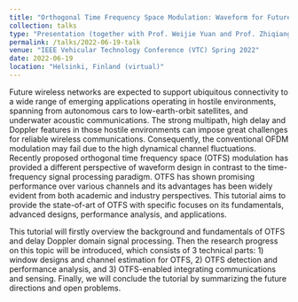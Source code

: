 ```yaml
---
title: "Orthogonal Time Frequency Space Modulation: Waveform for Future Wireless Networks"
collection: talks
type: "Presentation (together with Prof. Weijie Yuan and Prof. Zhiqiang Wei)"
permalink: /talks/2022-06-19-talk
venue: "IEEE Vehicular Technology Conference (VTC) Spring 2022"
date: 2022-06-19
location: "Helsinki, Finland (virtual)"
---
```



Future wireless networks are expected to support ubiquitous connectivity to a wide range of emerging applications operating in hostile environments, spanning from autonomous cars to low-earth-orbit satellites, and underwater acoustic communications. The strong multipath, high delay and Doppler features in those hostile environments can impose great challenges for reliable wireless communications. Consequently, the conventional OFDM modulation may fail due to the high dynamical channel fluctuations. Recently proposed orthogonal time frequency space (OTFS) modulation has provided a different perspective of waveform design in contrast to the time-frequency signal processing paradigm. OTFS has shown promising performance over various channels and its advantages has been widely evident from both academic and industry perspectives. This tutorial aims to provide the state-of-art of OTFS with specific focuses on its fundamentals, advanced designs, performance analysis, and applications.

This tutorial will firstly overview the background and fundamentals of OTFS and delay Doppler domain signal processing. Then the research progress on this topic will be introduced, which consists of 3 technical parts: 1) window designs and channel estimation for OTFS, 2) OTFS detection and performance analysis, and 3) OTFS-enabled integrating communications and sensing. Finally, we will conclude the tutorial by summarizing the future directions and open problems.
